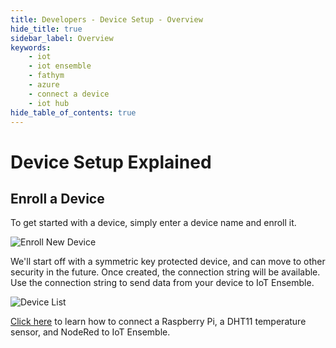 ```yaml
---
title: Developers - Device Setup - Overview
hide_title: true
sidebar_label: Overview 
keywords:
    - iot
    - iot ensemble
    - fathym
    - azure
    - connect a device
    - iot hub
hide_table_of_contents: true
---
```


# Device Setup Explained

## Enroll a Device

To get started with a device, simply enter a device name and enroll it.

![Enroll New Device](https://www.iot-ensemble.com/img/screenshots/dashboard-enroll-device.png)

We'll start off with a symmetric key protected device, and can move to other security in the future.  Once created, the connection string will be available. Use the connection string to send data from your device to IoT Ensemble.

![Device List](https://www.iot-ensemble.com/img/screenshots/dashboard-device-list-first-device.png)

[Click here](https://www.iot-ensemble.com/blog/raspberry-pi-dht11-node-red-iot-ensemble-power-bi) to learn how to connect a Raspberry Pi, a DHT11 temperature sensor, and NodeRed to IoT Ensemble.
